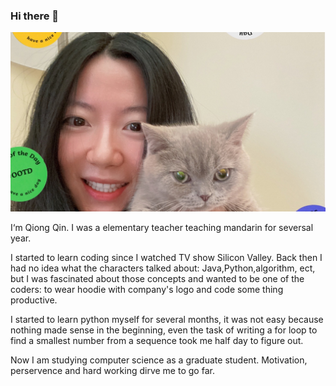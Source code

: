 ### Hi there 👋

![Alt Text](https://github.com/QQuinn03/QQuinn03/blob/main/image_6483441.JPG)

I‘m Qiong Qin. I was a elementary teacher teaching mandarin for seversal year.

I started to learn coding since I watched TV show Silicon Valley. Back then I had no idea what the characters talked about: Java,Python,algorithm, ect, but I was fascinated about those concepts and wanted to be one of the coders: to wear hoodie with company's logo and code some thing productive. 

I started to learn python myself for several months, it was not easy because nothing made sense in the beginning, even the task of writing a for loop to find a smallest number from a sequence took me half day to figure out.

Now I am studying computer science as a graduate student. Motivation, perservence and hard working dirve me to go far.



